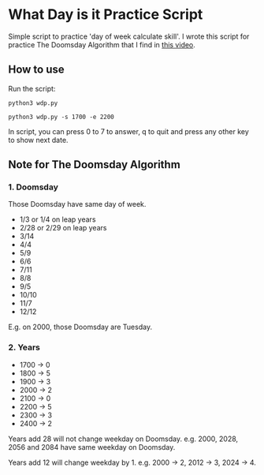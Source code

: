 # What Day is it Practice Script

Simple script to practice 'day of week calculate skill'. I wrote this script for practice The Doomsday Algorithm that I find in [this video](https://youtu.be/z2x3SSBVGJU).

## How to use

Run the script:
```
python3 wdp.py

python3 wdp.py -s 1700 -e 2200
```
In script, you can press 0 to 7 to answer, q to quit and press any other key to show next date.


## Note for The Doomsday Algorithm

### 1. Doomsday

Those Doomsday have same day of week.
- 1/3 or 1/4 on leap years
- 2/28 or 2/29 on leap years
- 3/14
- 4/4
- 5/9
- 6/6
- 7/11
- 8/8
- 9/5
- 10/10
- 11/7
- 12/12

E.g. on 2000, those Doomsday are Tuesday.

### 2. Years

- 1700 -> 0
- 1800 -> 5
- 1900 -> 3
- 2000 -> 2
- 2100 -> 0
- 2200 -> 5
- 2300 -> 3
- 2400 -> 2

Years add 28 will not change weekday on Doomsday. e.g. 2000, 2028, 2056 and 2084 have same weekday on Doomsday.

Years add 12 will change weekday by 1. e.g. 2000 -> 2, 2012 -> 3, 2024 -> 4.
